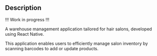 ## Description

!!! Work in progress !!!

A warehouse management application tailored for hair salons, developed using React Native. 

This application enables users to efficiently manage salon inventory by scanning barcodes to add or update products.
